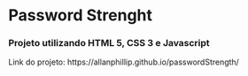 <h1>Password Strenght</h1>

<h3>Projeto utilizando HTML 5, CSS 3 e Javascript</h3>

<p>Link do projeto: https://allanphillip.github.io/passwordStrength/</p>